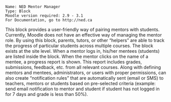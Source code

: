 
    Name: NED Mentor Manager
    Type: Block
    Moodle version required: 2.9 - 3.1
    For Documentation, go to http://ned.ca 


This block provides a user-friendly way of pairing mentors with students. Currently, Moodle does not have an effective way of managing the mentor role. By using this block, parents, tutors, or other “helpers” are able to track the progress of particular students across multiple courses.  The block exists at the site level. When a mentor logs in, his/her mentees (students) are listed inside the block.  When the mentor clicks on the name of a mentee, a progress report is shown. This report includes grades, submissions, feedback, etc. from all relevant courses. Along with defining mentors and mentees, administrators, or users with proper permissions,  can also create “notification rules” that are automatically sent (email or SMS) to teachers, mentors or students based on pre-selected criteria (example: send email notification to mentor and student if student has not logged in for 7 days and grade is less than 50%). 
